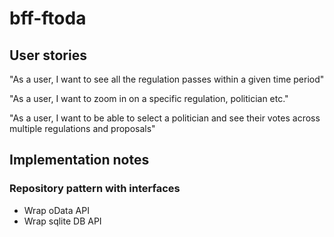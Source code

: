 # bff-ftoda

## User stories

"As a user, I want to see all the regulation passes within a given time period"

"As a user, I want to zoom in on a specific regulation, politician etc."

"As a user, I want to be able to select a politician and see their votes across multiple regulations and proposals"

## Implementation notes

### Repository pattern with interfaces

- Wrap oData API
- Wrap sqlite DB API

